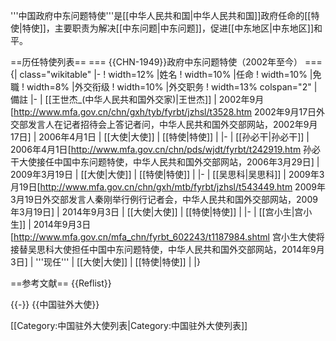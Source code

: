 '''中国政府中东问题特使'''是[[中华人民共和国|中华人民共和国]]政府任命的[[特使|特使]]，主要职责为解决[[中东问题|中东问题]]，促进[[中东地区|中东地区]]和平。

==历任特使列表==
=== {{CHN-1949}}政府中东问题特使（2002年至今） ===
{| class="wikitable" 
|- 
! width=12%  |姓名
! width=10%  |任命
! width=10%  |免職
! width=8%  |外交衔级
! width=10%  |外交职务
! width=13%  colspan="2" | 備註
|-
| [[王世杰_(中华人民共和国外交家)|王世杰]]
| 2002年9月<ref>[http://www.mfa.gov.cn/chn/gxh/tyb/fyrbt/jzhsl/t3528.htm 2002年9月17日外交部发言人在记者招待会上答记者问，中华人民共和国外交部网站，2002年9月17日]</ref>
| 2006年4月1日
| [[大使|大使]]
| [[特使|特使]]
|
|-
| [[孙必干|孙必干]]
| 2006年4月1日<ref>[http://www.mfa.gov.cn/chn/pds/wjdt/fyrbt/t242919.htm 孙必干大使接任中国中东问题特使，中华人民共和国外交部网站，2006年3月29日]</ref>
| 2009年3月19日
| [[大使|大使]]
| [[特使|特使]]
|
|-
| [[吴思科|吴思科]]
| 2009年3月19日<ref>[http://www.mfa.gov.cn/chn/gxh/mtb/fyrbt/jzhsl/t543449.htm 2009年3月19日外交部发言人秦刚举行例行记者会，中华人民共和国外交部网站，2009年3月19日]</ref>
| 2014年9月3日
| [[大使|大使]]
| [[特使|特使]]
|
|-
| [[宫小生|宫小生]]
| 2014年9月3日<ref>[http://www.mfa.gov.cn/mfa_chn/fyrbt_602243/t1187984.shtml 宫小生大使将接替吴思科大使担任中国中东问题特使，中华人民共和国外交部网站，2014年9月3日]</ref>
| '''现任'''
| [[大使|大使]]
| [[特使|特使]]
|
|}

==参考文献==
{{Reflist}}

{{-}}
{{中国驻外大使}}

[[Category:中国驻外大使列表|Category:中国驻外大使列表]]